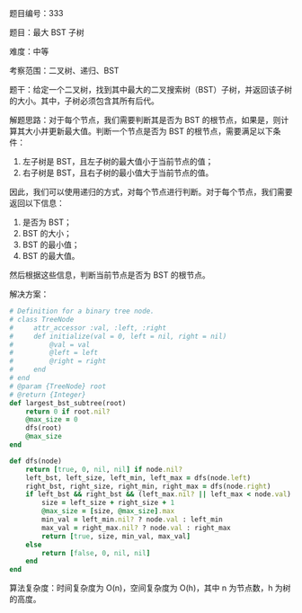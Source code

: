 题目编号：333

题目：最大 BST 子树

难度：中等

考察范围：二叉树、递归、BST

题干：给定一个二叉树，找到其中最大的二叉搜索树（BST）子树，并返回该子树的大小。其中，子树必须包含其所有后代。

解题思路：对于每个节点，我们需要判断其是否为 BST 的根节点，如果是，则计算其大小并更新最大值。判断一个节点是否为 BST 的根节点，需要满足以下条件：

1. 左子树是 BST，且左子树的最大值小于当前节点的值；
2. 右子树是 BST，且右子树的最小值大于当前节点的值。

因此，我们可以使用递归的方式，对每个节点进行判断。对于每个节点，我们需要返回以下信息：

1. 是否为 BST；
2. BST 的大小；
3. BST 的最小值；
4. BST 的最大值。

然后根据这些信息，判断当前节点是否为 BST 的根节点。

解决方案：

```ruby
# Definition for a binary tree node.
# class TreeNode
#     attr_accessor :val, :left, :right
#     def initialize(val = 0, left = nil, right = nil)
#         @val = val
#         @left = left
#         @right = right
#     end
# end
# @param {TreeNode} root
# @return {Integer}
def largest_bst_subtree(root)
    return 0 if root.nil?
    @max_size = 0
    dfs(root)
    @max_size
end

def dfs(node)
    return [true, 0, nil, nil] if node.nil?
    left_bst, left_size, left_min, left_max = dfs(node.left)
    right_bst, right_size, right_min, right_max = dfs(node.right)
    if left_bst && right_bst && (left_max.nil? || left_max < node.val) && (right_min.nil? || right_min > node.val)
        size = left_size + right_size + 1
        @max_size = [size, @max_size].max
        min_val = left_min.nil? ? node.val : left_min
        max_val = right_max.nil? ? node.val : right_max
        return [true, size, min_val, max_val]
    else
        return [false, 0, nil, nil]
    end
end
```

算法复杂度：时间复杂度为 O(n)，空间复杂度为 O(h)，其中 n 为节点数，h 为树的高度。